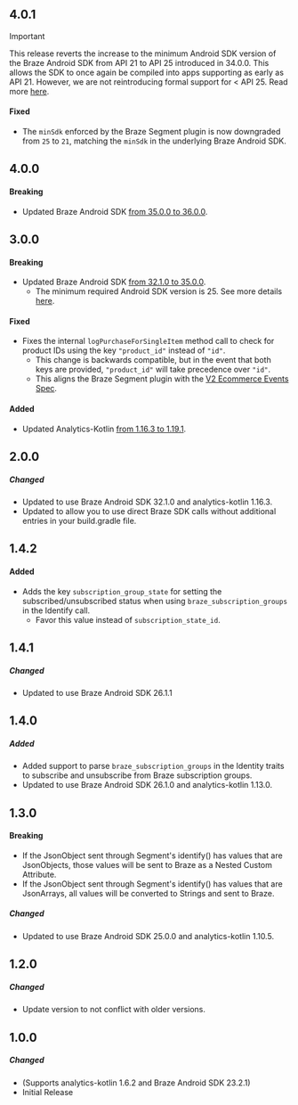 ## 4.0.1

> [!IMPORTANT]
> This release reverts the increase to the minimum Android SDK version of the Braze Android SDK from API 21 to API 25 introduced in 34.0.0. This allows the SDK to once again be compiled into apps supporting as early as API 21. However, we are not reintroducing formal support for < API 25. Read more [here](https://github.com/braze-inc/braze-android-sdk/blob/master/CHANGELOG.md#3600).

#### Fixed
- The `minSdk` enforced by the Braze Segment plugin is now downgraded from `25` to `21`, matching the `minSdk` in the underlying Braze Android SDK.

## 4.0.0

#### Breaking
* Updated Braze Android SDK [from 35.0.0 to 36.0.0](https://github.com/braze-inc/braze-android-sdk/compare/v35.0.0...v36.0.0#diff-06572a96a58dc510037d5efa622f9bec8519bc1beab13c9f251e97e657a9d4ed).

## 3.0.0

#### Breaking
* Updated Braze Android SDK [from 32.1.0 to 35.0.0](https://github.com/braze-inc/braze-android-sdk/compare/v32.1.0...v35.0.0#diff-06572a96a58dc510037d5efa622f9bec8519bc1beab13c9f251e97e657a9d4ed).
  * The minimum required Android SDK version is 25. See more details [here](https://github.com/braze-inc/braze-android-sdk?tab=readme-ov-file#version-information).

#### Fixed
* Fixes the internal `logPurchaseForSingleItem` method call to check for product IDs using the key `"product_id"` instead of `"id"`.
  * This change is backwards compatible, but in the event that both keys are provided, `"product_id"` will take precedence over `"id"`.
  * This aligns the Braze Segment plugin with the [V2 Ecommerce Events Spec](https://segment.com/docs/connections/spec/ecommerce/v2/).

#### Added
* Updated Analytics-Kotlin [from 1.16.3 to 1.19.1](https://github.com/segmentio/analytics-kotlin/compare/1.16.3...1.19.1).

## 2.0.0

##### Changed
* Updated to use Braze Android SDK 32.1.0 and analytics-kotlin 1.16.3.
* Updated to allow you to use direct Braze SDK calls without additional entries in your build.gradle file.

## 1.4.2

#### Added
* Adds the key `subscription_group_state` for setting the subscribed/unsubscribed status when using `braze_subscription_groups` in the Identify call.
    - Favor this value instead of `subscription_state_id`.

## 1.4.1

##### Changed
* Updated to use Braze Android SDK 26.1.1

## 1.4.0

##### Added
* Added support to parse `braze_subscription_groups` in the Identity traits to subscribe and unsubscribe from Braze subscription groups.
* Updated to use Braze Android SDK 26.1.0 and analytics-kotlin 1.13.0.

## 1.3.0

#### Breaking
* If the JsonObject sent through Segment's identify() has values that are JsonObjects, those values will be sent to Braze as a Nested Custom Attribute.
* If the JsonObject sent through Segment's identify() has values that are JsonArrays, all values will be converted to Strings and sent to Braze.

##### Changed
* Updated to use Braze Android SDK 25.0.0 and analytics-kotlin 1.10.5.

## 1.2.0

##### Changed
* Update version to not conflict with older versions.

## 1.0.0

##### Changed
* (Supports analytics-kotlin 1.6.2 and Braze Android SDK 23.2.1)
* Initial Release
